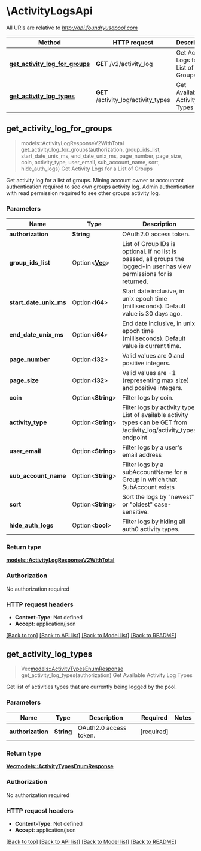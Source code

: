 # \ActivityLogsApi

All URIs are relative to *http://api.foundryusapool.com*

Method | HTTP request | Description
------------- | ------------- | -------------
[**get_activity_log_for_groups**](ActivityLogsApi.md#get_activity_log_for_groups) | **GET** /v2/activity_log | Get Activity Logs for a List of Groups
[**get_activity_log_types**](ActivityLogsApi.md#get_activity_log_types) | **GET** /activity_log/activity_types | Get Available Activity Log Types



## get_activity_log_for_groups

> models::ActivityLogResponseV2WithTotal get_activity_log_for_groups(authorization, group_ids_list, start_date_unix_ms, end_date_unix_ms, page_number, page_size, coin, activity_type, user_email, sub_account_name, sort, hide_auth_logs)
Get Activity Logs for a List of Groups

Get activity log for a list of groups. Mining account owner or accountant authentication required to see own groups activity log. Admin authentication with read permission required to see other groups activity log.

### Parameters


Name | Type | Description  | Required | Notes
------------- | ------------- | ------------- | ------------- | -------------
**authorization** | **String** | OAuth2.0 access token. | [required] |
**group_ids_list** | Option<[**Vec<i32>**](i32.md)> | List of Group IDs is optional. If no list is passed, all groups the logged-in user has view permissions for is returned. |  |
**start_date_unix_ms** | Option<**i64**> | Start date inclusive, in unix epoch time (milliseconds). Default value is 30 days ago. |  |[default to -1]
**end_date_unix_ms** | Option<**i64**> | End date inclusive, in unix epoch time (milliseconds). Default value is current time. |  |[default to -1]
**page_number** | Option<**i32**> | Valid values are 0 and positive integers. |  |[default to 0]
**page_size** | Option<**i32**> | Valid values are -1 (representing max size) and positive integers. |  |[default to 100]
**coin** | Option<**String**> | Filter logs by coin. |  |
**activity_type** | Option<**String**> | Filter logs by activity type. List of available activity types can be GET from /activity_log/activity_types endpoint |  |
**user_email** | Option<**String**> | Filter logs by a user's email address |  |
**sub_account_name** | Option<**String**> | Filter logs by a subAccountName for a Group in which that SubAccount exists |  |
**sort** | Option<**String**> | Sort the logs by \"newest\" or \"oldest\" case-sensitive. |  |[default to newest]
**hide_auth_logs** | Option<**bool**> | Filter logs by hiding all auth0 activity types. |  |

### Return type

[**models::ActivityLogResponseV2WithTotal**](ActivityLogResponseV2WithTotal.md)

### Authorization

No authorization required

### HTTP request headers

- **Content-Type**: Not defined
- **Accept**: application/json

[[Back to top]](#) [[Back to API list]](../README.md#documentation-for-api-endpoints) [[Back to Model list]](../README.md#documentation-for-models) [[Back to README]](../README.md)


## get_activity_log_types

> Vec<models::ActivityTypesEnumResponse> get_activity_log_types(authorization)
Get Available Activity Log Types

Get list of activities types that are currently being logged by the pool.

### Parameters


Name | Type | Description  | Required | Notes
------------- | ------------- | ------------- | ------------- | -------------
**authorization** | **String** | OAuth2.0 access token. | [required] |

### Return type

[**Vec<models::ActivityTypesEnumResponse>**](ActivityTypesEnumResponse.md)

### Authorization

No authorization required

### HTTP request headers

- **Content-Type**: Not defined
- **Accept**: application/json

[[Back to top]](#) [[Back to API list]](../README.md#documentation-for-api-endpoints) [[Back to Model list]](../README.md#documentation-for-models) [[Back to README]](../README.md)

